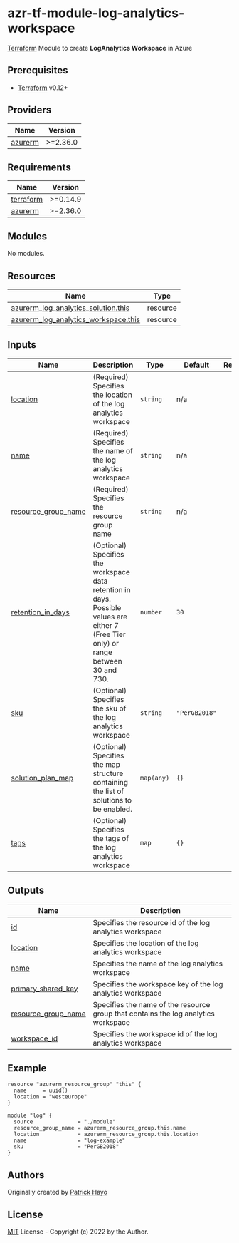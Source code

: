 # azr-tf-module-log-analytics-workspace

[Terraform](https://www.terraform.io) Module to create **LogAnalytics Workspace** in Azure

<!-- BEGIN_TF_DOCS -->
## Prerequisites

- [Terraform](https://releases.hashicorp.com/terraform/) v0.12+

## Providers

| Name | Version |
|------|---------|
| <a name="provider_azurerm"></a> [azurerm](#provider\_azurerm) | >=2.36.0 |

## Requirements

| Name | Version |
|------|---------|
| <a name="requirement_terraform"></a> [terraform](#requirement\_terraform) | >=0.14.9 |
| <a name="requirement_azurerm"></a> [azurerm](#requirement\_azurerm) | >=2.36.0 |

## Modules

No modules.

## Resources

| Name | Type |
|------|------|
| [azurerm_log_analytics_solution.this](https://registry.terraform.io/providers/hashicorp/azurerm/latest/docs/resources/log_analytics_solution) | resource |
| [azurerm_log_analytics_workspace.this](https://registry.terraform.io/providers/hashicorp/azurerm/latest/docs/resources/log_analytics_workspace) | resource |

## Inputs

| Name | Description | Type | Default | Required |
|------|-------------|------|---------|:--------:|
| <a name="input_location"></a> [location](#input\_location) | (Required) Specifies the location of the log analytics workspace | `string` | n/a | yes |
| <a name="input_name"></a> [name](#input\_name) | (Required) Specifies the name of the log analytics workspace | `string` | n/a | yes |
| <a name="input_resource_group_name"></a> [resource\_group\_name](#input\_resource\_group\_name) | (Required) Specifies the resource group name | `string` | n/a | yes |
| <a name="input_retention_in_days"></a> [retention\_in\_days](#input\_retention\_in\_days) | (Optional) Specifies the workspace data retention in days. Possible values are either 7 (Free Tier only) or range between 30 and 730. | `number` | `30` | no |
| <a name="input_sku"></a> [sku](#input\_sku) | (Optional) Specifies the sku of the log analytics workspace | `string` | `"PerGB2018"` | no |
| <a name="input_solution_plan_map"></a> [solution\_plan\_map](#input\_solution\_plan\_map) | (Optional) Specifies the map structure containing the list of solutions to be enabled. | `map(any)` | `{}` | no |
| <a name="input_tags"></a> [tags](#input\_tags) | (Optional) Specifies the tags of the log analytics workspace | `map` | `{}` | no |

## Outputs

| Name | Description |
|------|-------------|
| <a name="output_id"></a> [id](#output\_id) | Specifies the resource id of the log analytics workspace |
| <a name="output_location"></a> [location](#output\_location) | Specifies the location of the log analytics workspace |
| <a name="output_name"></a> [name](#output\_name) | Specifies the name of the log analytics workspace |
| <a name="output_primary_shared_key"></a> [primary\_shared\_key](#output\_primary\_shared\_key) | Specifies the workspace key of the log analytics workspace |
| <a name="output_resource_group_name"></a> [resource\_group\_name](#output\_resource\_group\_name) | Specifies the name of the resource group that contains the log analytics workspace |
| <a name="output_workspace_id"></a> [workspace\_id](#output\_workspace\_id) | Specifies the workspace id of the log analytics workspace |

## Example

```hcl
resource "azurerm_resource_group" "this" {
  name     = uuid()
  location = "westeurope"
}

module "log" {
  source              = "./module"
  resource_group_name = azurerm_resource_group.this.name
  location            = azurerm_resource_group.this.location
  name                = "log-example"
  sku                 = "PerGB2018"
}
```


<!-- END_TF_DOCS -->
## Authors

Originally created by [Patrick Hayo](http://github.com/patrickhayo)

## License

[MIT](LICENSE) License - Copyright (c) 2022 by the Author.
